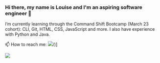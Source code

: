### Hi there, my name is Louise and I'm an aspiring software engineer  👋


I’m currently learning through the Command Shift Bootcamp (March 23 cohort): CLI, Git, HTML, CSS, JavaScript and more. I also have experience with Python and Java.

📫 How to reach me: [![](https://img.shields.io/badge/linkedin-%230077B5.svg?style=for-the-badge&logo=linkedin)](https://www.linkedin.com/in/losborne/)/)]


<img src="https://github-readme-stats.vercel.app/api/top-langs?username=LouiseOsborne&layout=compact"/>
